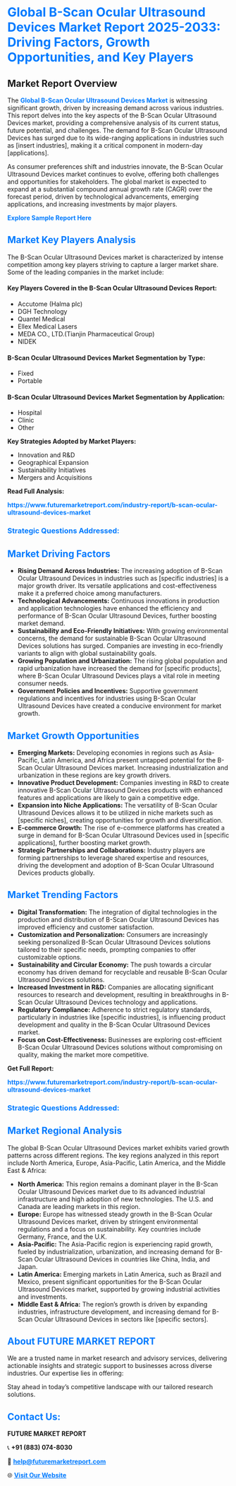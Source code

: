 <h1 style="color: #007BFF;">Global B-Scan Ocular Ultrasound Devices Market Report 2025-2033: Driving Factors, Growth Opportunities, and Key Players</h1>

<section id="overview">
<h2>Market Report Overview</h2>
<p>The <a href="https://www.futuremarketreport.com/industry-report/b-scan-ocular-ultrasound-devices-market" style="color: #007BFF; text-decoration: none;"><strong>Global B-Scan Ocular Ultrasound Devices Market</strong></a> is witnessing significant growth, driven by increasing demand across various industries. This report delves into the key aspects of the B-Scan Ocular Ultrasound Devices market, providing a comprehensive analysis of its current status, future potential, and challenges. The demand for B-Scan Ocular Ultrasound Devices has surged due to its wide-ranging applications in industries such as [insert industries], making it a critical component in modern-day [applications].</p>
<p>As consumer preferences shift and industries innovate, the B-Scan Ocular Ultrasound Devices market continues to evolve, offering both challenges and opportunities for stakeholders. The global market is expected to expand at a substantial compound annual growth rate (CAGR) over the forecast period, driven by technological advancements, emerging applications, and increasing investments by major players.</p>
</section>

<section id="overview">
<p><a href="https://www.futuremarketreport.com/request-sample/reportId=78948" style="color: #007BFF; text-decoration: none;"><strong>Explore Sample Report Here</strong></a></p>
</section>

<section id="key-players">
<h2 style="color: #007BFF;">Market Key Players Analysis</h2>
<p>The B-Scan Ocular Ultrasound Devices market is characterized by intense competition among key players striving to capture a larger market share. Some of the leading companies in the market include:</p>
<h4>Key Players Covered in the B-Scan Ocular Ultrasound Devices Report:</h4>
<ul><li>Accutome (Halma plc)</li><li>DGH Technology</li><li>Quantel Medical</li><li>Ellex Medical Lasers</li><li>MEDA CO., LTD.(Tianjin Pharmaceutical Group)</li><li>NIDEK</li></ul>
<h4>B-Scan Ocular Ultrasound Devices Market Segmentation by Type:</h4>
<ul><li>Fixed</li><li>Portable</li></ul>

<h4>B-Scan Ocular Ultrasound Devices Market Segmentation by Application:</h4>
<ul><li>Hospital</li><li>Clinic</li><li>Other</li></ul>
<p><strong>Key Strategies Adopted by Market Players:</strong></p>
<ul>
<li>Innovation and R&D</li>
<li>Geographical Expansion</li>
<li>Sustainability Initiatives</li>
<li>Mergers and Acquisitions</li>
</ul>
</section>

<section>
<p><strong>Read Full Analysis: </strong></p><a href="https://www.futuremarketreport.com/industry-report/b-scan-ocular-ultrasound-devices-market" style="color: #007BFF; text-decoration: none;"><strong>https://www.futuremarketreport.com/industry-report/b-scan-ocular-ultrasound-devices-market</strong></a>
<h3 style="color: #007BFF;">Strategic Questions Addressed:</h3>
</section>

<section id="driving-factors">
<h2 style="color: #007BFF;">Market Driving Factors</h2>
<ul>
<li><strong>Rising Demand Across Industries:</strong> The increasing adoption of B-Scan Ocular Ultrasound Devices in industries such as [specific industries] is a major growth driver. Its versatile applications and cost-effectiveness make it a preferred choice among manufacturers.</li>
<li><strong>Technological Advancements:</strong> Continuous innovations in production and application technologies have enhanced the efficiency and performance of B-Scan Ocular Ultrasound Devices, further boosting market demand.</li>
<li><strong>Sustainability and Eco-Friendly Initiatives:</strong> With growing environmental concerns, the demand for sustainable B-Scan Ocular Ultrasound Devices solutions has surged. Companies are investing in eco-friendly variants to align with global sustainability goals.</li>
<li><strong>Growing Population and Urbanization:</strong> The rising global population and rapid urbanization have increased the demand for [specific products], where B-Scan Ocular Ultrasound Devices plays a vital role in meeting consumer needs.</li>
<li><strong>Government Policies and Incentives:</strong> Supportive government regulations and incentives for industries using B-Scan Ocular Ultrasound Devices have created a conducive environment for market growth.</li>
</ul>
</section>

<section id="growth-opportunities">
<h2 style="color: #007BFF;">Market Growth Opportunities</h2>
<ul>
<li><strong>Emerging Markets:</strong> Developing economies in regions such as Asia-Pacific, Latin America, and Africa present untapped potential for the B-Scan Ocular Ultrasound Devices market. Increasing industrialization and urbanization in these regions are key growth drivers.</li>
<li><strong>Innovative Product Development:</strong> Companies investing in R&D to create innovative B-Scan Ocular Ultrasound Devices products with enhanced features and applications are likely to gain a competitive edge.</li>
<li><strong>Expansion into Niche Applications:</strong> The versatility of B-Scan Ocular Ultrasound Devices allows it to be utilized in niche markets such as [specific niches], creating opportunities for growth and diversification.</li>
<li><strong>E-commerce Growth:</strong> The rise of e-commerce platforms has created a surge in demand for B-Scan Ocular Ultrasound Devices used in [specific applications], further boosting market growth.</li>
<li><strong>Strategic Partnerships and Collaborations:</strong> Industry players are forming partnerships to leverage shared expertise and resources, driving the development and adoption of B-Scan Ocular Ultrasound Devices products globally.</li>
</ul>
</section>

<section id="trending-factors">
<h2 style="color: #007BFF;">Market Trending Factors</h2>
<ul>
<li><strong>Digital Transformation:</strong> The integration of digital technologies in the production and distribution of B-Scan Ocular Ultrasound Devices has improved efficiency and customer satisfaction.</li>
<li><strong>Customization and Personalization:</strong> Consumers are increasingly seeking personalized B-Scan Ocular Ultrasound Devices solutions tailored to their specific needs, prompting companies to offer customizable options.</li>
<li><strong>Sustainability and Circular Economy:</strong> The push towards a circular economy has driven demand for recyclable and reusable B-Scan Ocular Ultrasound Devices solutions.</li>
<li><strong>Increased Investment in R&D:</strong> Companies are allocating significant resources to research and development, resulting in breakthroughs in B-Scan Ocular Ultrasound Devices technology and applications.</li>
<li><strong>Regulatory Compliance:</strong> Adherence to strict regulatory standards, particularly in industries like [specific industries], is influencing product development and quality in the B-Scan Ocular Ultrasound Devices market.</li>
<li><strong>Focus on Cost-Effectiveness:</strong> Businesses are exploring cost-efficient B-Scan Ocular Ultrasound Devices solutions without compromising on quality, making the market more competitive.</li>
</ul>
</section>

<section>
<p><strong>Get Full Report: </strong></p><a href="https://www.futuremarketreport.com/industry-report/b-scan-ocular-ultrasound-devices-market" style="color: #007BFF; text-decoration: none;"><strong>https://www.futuremarketreport.com/industry-report/b-scan-ocular-ultrasound-devices-market</strong></a>
<h3 style="color: #007BFF;">Strategic Questions Addressed:</h3>
</section>


<section id="regional-analysis">
<h2 style="color: #007BFF;">Market Regional Analysis</h2>
<p>The global B-Scan Ocular Ultrasound Devices market exhibits varied growth patterns across different regions. The key regions analyzed in this report include North America, Europe, Asia-Pacific, Latin America, and the Middle East & Africa:</p>
<ul>
<li><strong>North America:</strong> This region remains a dominant player in the B-Scan Ocular Ultrasound Devices market due to its advanced industrial infrastructure and high adoption of new technologies. The U.S. and Canada are leading markets in this region.</li>
<li><strong>Europe:</strong> Europe has witnessed steady growth in the B-Scan Ocular Ultrasound Devices market, driven by stringent environmental regulations and a focus on sustainability. Key countries include Germany, France, and the U.K.</li>
<li><strong>Asia-Pacific:</strong> The Asia-Pacific region is experiencing rapid growth, fueled by industrialization, urbanization, and increasing demand for B-Scan Ocular Ultrasound Devices in countries like China, India, and Japan.</li>
<li><strong>Latin America:</strong> Emerging markets in Latin America, such as Brazil and Mexico, present significant opportunities for the B-Scan Ocular Ultrasound Devices market, supported by growing industrial activities and investments.</li>
<li><strong>Middle East & Africa:</strong> The region’s growth is driven by expanding industries, infrastructure development, and increasing demand for B-Scan Ocular Ultrasound Devices in sectors like [specific sectors].</li>
</ul>
</section>

<footer>
<h2 style="color: #007BFF;">About FUTURE MARKET REPORT</h2>
<p>We are a trusted name in market research and advisory services, delivering actionable insights and strategic support to businesses across diverse industries. Our expertise lies in offering:</p>

<p>Stay ahead in today’s competitive landscape with our tailored research solutions.</p>

<h2 style="color: #007BFF;">Contact Us:</h2>
<p><strong>FUTURE MARKET REPORT</strong></p>
<p>📞 <strong>+91 (883) 074-8030</strong></p>
<p>📧 <strong><a href="mailto:help@futuremarketreport.com" style="color: #007BFF;">help@futuremarketreport.com</a></strong></p>
<p>🌐 <strong><a href="https://www.futuremarketreport.com/" style="color: #007BFF;">Visit Our Website</a></strong></p>
</footer>